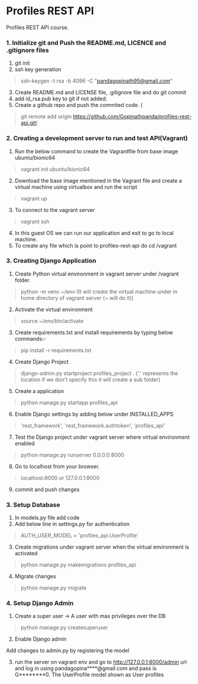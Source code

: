 # Profiles REST API

Profiles REST API course.

### 1. Initialize git and Push the README.md, LICENCE and .gitignore files
1. git init
2. ssh key generation 
> ssh-keygen -t rsa -b 4096 -C "pandagopinath95@gmail.com"
3. Create README.md and LICENSE file, .gitignore file and do git commit
4. add id_rsa.pub key to git if not added.
5. Create a github repo and push the commited code. ( 
> git remote add origin https://github.com/Gopinathpanda/profiles-rest-api.git)

### 2. Creating a development server to run and test API(Vagrant)
1. Run the below command to create the Vagrantfile from base image ubuntu/bionic64
 > vagrant init ubuntu/bionic64
2. Download the base image mentioned in the Vagrant file and create a virtual machine using virtualbox and run the script
 > vagrant up
3. To connect to the vagrant server
> vagrant ssh 
4. In this guest OS we can run our application and exit to go to local machine.
5. To create any file which is point to profiles-rest-api do cd /vagrant

### 3. Creating Django Application
1. Create Python virtual environment in vagrant server under /vagrant folder.

>  python -m venv ~/env (It will create the virtual machine under in home directory of vagrant server (~ will do it))
2. Activate the virtual environment
> source ~/env/bin/activate

3. Create requirements.txt and install requirements by typing below commands:-
> pip install -r requirements.txt
4. Create Django Project
>  django-admin.py startproject profiles_project . ('.' represents the location if we don't specify this it will create a sub folder)
5. Create a application
>  python manage.py startapp profiles_api
6. Enable Django settings by adding below under INSTALLED_APPS
> 'rest_framework',
    'rest_framework.authtoken',
    'profiles_api'
7. Test the Django project under vagrant server where virtual environment enabled
> python manage.py runserver 0.0.0.0:8000
8. Go to localhost from your browser.

> localhost:8000 or 127.0.0.1:8000
9. commit and push changes

### 3. Setup Database
1. In models.py file add code
2. Add below line in settings.py for authentication
> AUTH_USER_MODEL =  'profiles_api.UserProfile'

3. Create migrations under vagrant server when the virtual environment is activated
>  python manage.py makemigrations profiles_api

4. Migrate changes

> python manage.py migrate

### 4. Setup Django Admin
1. Create a super user -> A user with max privileges over the DB

> python manage.py createsuperuser

2. Enable Django admin

Add changes to admin.py by registering the model

3. run the server on vagrant env and go to http://127.0.0.1:8000/admin url and log in using pandagopina****@gmail.com and pass is 
G********0. The UserProfile model shown as User profiles




